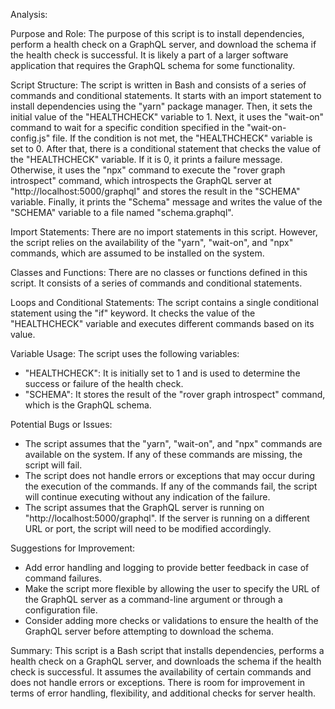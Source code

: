 Analysis:

Purpose and Role:
The purpose of this script is to install dependencies, perform a health check on a GraphQL server, and download the schema if the health check is successful. It is likely a part of a larger software application that requires the GraphQL schema for some functionality.

Script Structure:
The script is written in Bash and consists of a series of commands and conditional statements. It starts with an import statement to install dependencies using the "yarn" package manager. Then, it sets the initial value of the "HEALTHCHECK" variable to 1. Next, it uses the "wait-on" command to wait for a specific condition specified in the "wait-on-config.js" file. If the condition is not met, the "HEALTHCHECK" variable is set to 0. After that, there is a conditional statement that checks the value of the "HEALTHCHECK" variable. If it is 0, it prints a failure message. Otherwise, it uses the "npx" command to execute the "rover graph introspect" command, which introspects the GraphQL server at "http://localhost:5000/graphql" and stores the result in the "SCHEMA" variable. Finally, it prints the "Schema" message and writes the value of the "SCHEMA" variable to a file named "schema.graphql".

Import Statements:
There are no import statements in this script. However, the script relies on the availability of the "yarn", "wait-on", and "npx" commands, which are assumed to be installed on the system.

Classes and Functions:
There are no classes or functions defined in this script. It consists of a series of commands and conditional statements.

Loops and Conditional Statements:
The script contains a single conditional statement using the "if" keyword. It checks the value of the "HEALTHCHECK" variable and executes different commands based on its value.

Variable Usage:
The script uses the following variables:
- "HEALTHCHECK": It is initially set to 1 and is used to determine the success or failure of the health check.
- "SCHEMA": It stores the result of the "rover graph introspect" command, which is the GraphQL schema.

Potential Bugs or Issues:
- The script assumes that the "yarn", "wait-on", and "npx" commands are available on the system. If any of these commands are missing, the script will fail.
- The script does not handle errors or exceptions that may occur during the execution of the commands. If any of the commands fail, the script will continue executing without any indication of the failure.
- The script assumes that the GraphQL server is running on "http://localhost:5000/graphql". If the server is running on a different URL or port, the script will need to be modified accordingly.

Suggestions for Improvement:
- Add error handling and logging to provide better feedback in case of command failures.
- Make the script more flexible by allowing the user to specify the URL of the GraphQL server as a command-line argument or through a configuration file.
- Consider adding more checks or validations to ensure the health of the GraphQL server before attempting to download the schema.

Summary:
This script is a Bash script that installs dependencies, performs a health check on a GraphQL server, and downloads the schema if the health check is successful. It assumes the availability of certain commands and does not handle errors or exceptions. There is room for improvement in terms of error handling, flexibility, and additional checks for server health.